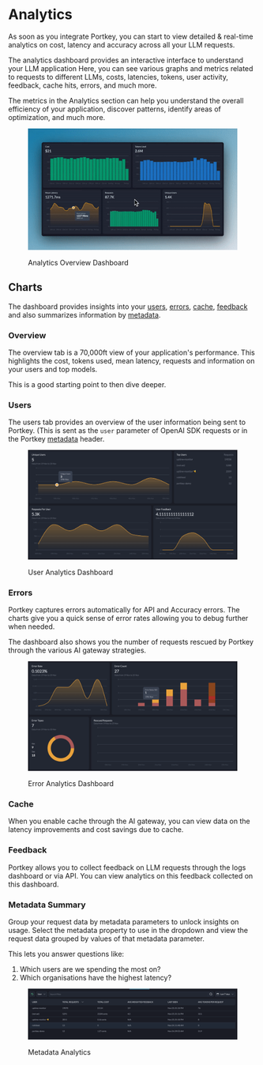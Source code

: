 # Analytics

As soon as you integrate Portkey, you can start to view detailed & real-time analytics on cost, latency and accuracy across all your LLM requests.

The analytics dashboard provides an interactive interface to understand your LLM application  Here, you can see various graphs and metrics related to requests to different LLMs, costs, latencies, tokens, user activity, feedback, cache hits, errors, and much more.

The metrics in the Analytics section can help you understand the overall efficiency of your application, discover patterns, identify areas of optimization, and much more.

<figure><img src="../../.gitbook/assets/image (4) (1).png" alt=""><figcaption><p>Analytics Overview Dashboard</p></figcaption></figure>

## Charts

The dashboard provides insights into your [users](analytics.md#users), [errors](analytics.md#errors), [cache](analytics.md#cache), [feedback](analytics.md#feedback) and also summarizes information by [metadata](analytics.md#metadata-summary).

### Overview

The overview tab is a 70,000ft view of your application's performance. This highlights the cost, tokens used, mean latency, requests and information on your users and top models.

This is a good starting point to then dive deeper.

### Users

The users tab provides an overview of the user information being sent to Portkey. (This is sent as the `user` parameter of OpenAI SDK requests or in the Portkey [metadata](metadata.md) header.

<figure><img src="../../.gitbook/assets/image (6).png" alt=""><figcaption><p>User Analytics Dashboard</p></figcaption></figure>

### Errors

Portkey captures errors automatically for API and Accuracy errors. The charts give you a quick sense of error rates allowing you to debug further when needed.

The dashboard also shows you the number of requests rescued by Portkey through the various AI gateway strategies.

<figure><img src="../../.gitbook/assets/image (8).png" alt=""><figcaption><p>Error Analytics Dashboard</p></figcaption></figure>

### Cache

When you enable cache through the AI gateway, you can view data on the latency improvements and cost savings due to cache.

### Feedback

Portkey allows you to collect feedback on LLM requests through the logs dashboard or via API. You can view analytics on this feedback collected on this dashboard.

### Metadata Summary

Group your request data by metadata parameters to unlock insights on usage. Select the metadata property to use in the dropdown and view the request data grouped by values of that metadata parameter.

This lets you answer questions like:

1. Which users are we spending the most on?
2. Which organisations have the highest latency?

<figure><img src="../../.gitbook/assets/image (9).png" alt=""><figcaption><p>Metadata Analytics</p></figcaption></figure>
